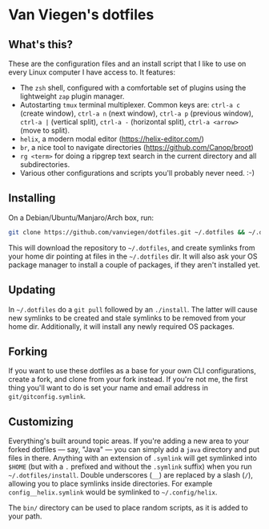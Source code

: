 # Van Viegen's dotfiles

## What's this?

These are the configuration files and an install script that I like to use on every Linux computer I have access to. It features:

- The `zsh` shell, configured with a comfortable set of plugins using the lightweight `zap` plugin manager.
- Autostarting `tmux` terminal multiplexer. Common keys are: `ctrl-a c` (create window), `ctrl-a n` (next window), `ctrl-a p` (previous window), `ctrl-a |` (vertical split), `ctrl-a -` (horizontal split), `ctrl-a <arrow>` (move to split).
- `helix`, a modern modal editor (https://helix-editor.com/)
- `br`, a nice tool to navigate directories (https://github.com/Canop/broot)
- `rg <term>` for doing a ripgrep text search in the current directory and all subdirectories.
- Various other configurations and scripts you'll probably never need. :-)

## Installing

On a Debian/Ubuntu/Manjaro/Arch box, run:

```sh
git clone https://github.com/vanviegen/dotfiles.git ~/.dotfiles && ~/.dotfiles/install
```

This will download the repository to `~/.dotfiles`, and create symlinks from your home dir pointing at files in the `~/.dotfiles` dir. It will also ask your OS package manager to install a couple of packages, if they aren't installed yet.

## Updating

In `~/.dotfiles` do a `git pull` followed by an `./install`. The latter will cause new symlinks to be created and stale symlinks to be removed from your home dir. Additionally, it will install any newly required OS packages.

## Forking

If you want to use these dotfiles as a base for your own CLI configurations, create a fork, and clone from your fork instead. If you're not me, the first thing you'll want to do is set your name and email address in `git/gitconfig.symlink`.

## Customizing

Everything's built around topic areas. If you're adding a new area to your forked dotfiles — say, "Java" — you can simply add a `java` directory and put files in there. Anything with an extension of `.symlink` will get symlinked into `$HOME` (but with a `.` prefixed and without the `.symlink` suffix) when you run `~/.dotfiles/install`. Double underscores (`__`) are replaced by a slash (`/`), allowing you to place symlinks inside directories. For example `config__helix.symlink` would be symlinked to `~/.config/helix`.

The `bin/` directory can be used to place random scripts, as it is added to your path.

